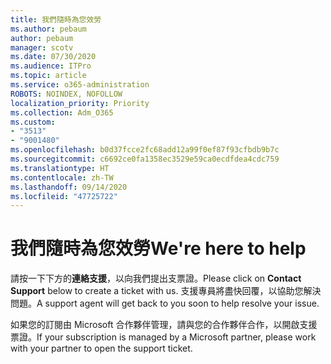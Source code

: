 ```yaml
---
title: 我們隨時為您效勞
ms.author: pebaum
author: pebaum
manager: scotv
ms.date: 07/30/2020
ms.audience: ITPro
ms.topic: article
ms.service: o365-administration
ROBOTS: NOINDEX, NOFOLLOW
localization_priority: Priority
ms.collection: Adm_O365
ms.custom:
- "3513"
- "9001480"
ms.openlocfilehash: b0d37fcce2fc68add12a99f0ef87f93cfbdb9b7c
ms.sourcegitcommit: c6692ce0fa1358ec3529e59ca0ecdfdea4cdc759
ms.translationtype: HT
ms.contentlocale: zh-TW
ms.lasthandoff: 09/14/2020
ms.locfileid: "47725722"
---
```

# <a name="were-here-to-help"></a><span data-ttu-id="43f08-102">我們隨時為您效勞</span><span class="sxs-lookup"><span data-stu-id="43f08-102">We're here to help</span></span>

<span data-ttu-id="43f08-103">請按一下下方的**連絡支援**，以向我們提出支票證。</span><span class="sxs-lookup"><span data-stu-id="43f08-103">Please click on **Contact Support** below to create a ticket with us.</span></span> <span data-ttu-id="43f08-104">支援專員將盡快回覆，以協助您解決問題。</span><span class="sxs-lookup"><span data-stu-id="43f08-104">A support agent will get back to you soon to help resolve your issue.</span></span>

<span data-ttu-id="43f08-105">如果您的訂閱由 Microsoft 合作夥伴管理，請與您的合作夥伴合作，以開啟支援票證。</span><span class="sxs-lookup"><span data-stu-id="43f08-105">If your subscription is managed by a Microsoft partner, please work with your partner to open the support ticket.</span></span>